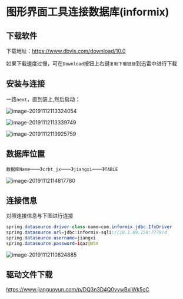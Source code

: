 # 图形界面工具连接数据库(informix)

## 下载软件

下载地址：https://www.dbvis.com/download/10.0

如果下载速度过慢，可在`Download`按钮上右键`复制下载链接`到迅雷中进行下载

## 安装与连接

一路`next`，直到装上,然后启动：

![image-20191112113324054](https://tva1.sinaimg.cn/large/006y8mN6ly1g8v3mce07mj30xv0l3q8a.jpg)

![image-20191112113339749](https://tva1.sinaimg.cn/large/006y8mN6ly1g8v3ml1mrsj30te0kowjk.jpg)

![image-20191112113925759](https://tva1.sinaimg.cn/large/006y8mN6ly1g8v3sl7kv3j30gd0fm76m.jpg)


## 数据库位置

`数据库Name`——》`crbt_jx`——》`jiangxi`——》`TABLE`

![image-20191112114817780](https://tva1.sinaimg.cn/large/006y8mN6ly1g8v41t8gcwj30ho0kxn2p.jpg)



## 连接信息

对照连接信息与下图进行连接

```java
spring.datasource.driver-class-name=com.informix.jdbc.IfxDriver
spring.datasource.url=jdbc:informix-sqli://10.1.69.150:7779/d
spring.datasource.username=jiangxi
spring.datasource.password=1qaz@WSX
```




![image-20191112110824885](https://tva1.sinaimg.cn/large/006y8mN6ly1g8v2wczqxoj30mp0cajsq.jpg)



## 驱动文件下载

https://www.jianguoyun.com/p/DQ3n3D4Q0vvwBxiWk5cC